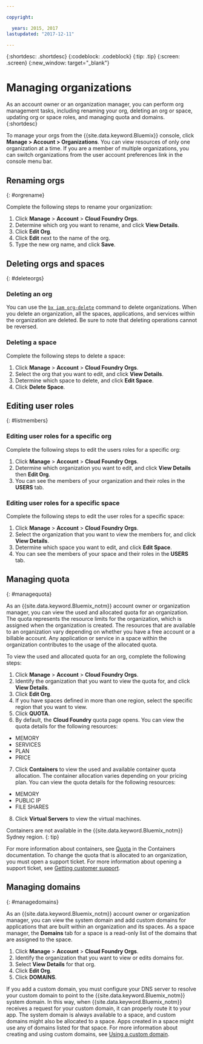 ```yaml
---

copyright:

  years: 2015, 2017
lastupdated: "2017-12-11"

---
```


{:shortdesc: .shortdesc}
{:codeblock: .codeblock}
{:tip: .tip}
{:screen: .screen}
{:new_window: target="_blank"}

# Managing organizations
As an account owner or an organization manager, you can perform org management tasks, including renaming your org, deleting an org or space, updating org or space roles, and managing quota and domains.
{:shortdesc}

To manage your orgs from the {{site.data.keyword.Bluemix}} console, click **Manage > Account > Organizations**. You can view resources of only one organization at a time. If you are a member of multiple organizations, you can switch organizations from the user account preferences link in the console menu bar.

## Renaming orgs
{: #orgrename}

Complete the following steps to rename your organization:
1. Click **Manage** > **Account** > **Cloud Foundry Orgs**.
2. Determine which org you want to rename, and click **View Details**.
3. Click **Edit Org**.
4. Click **Edit** next to the name of the org.
5. Type the new org name, and click **Save**.

## Deleting orgs and spaces
{: #deleteorgs}

### Deleting an org

You can use the [`bx iam org-delete`](/docs/cli/reference/bluemix_cli/bx_cli.html#bluemix_iam_org_delete) command to delete organizations. When you delete an organization, all the spaces, applications, and services within the organization are deleted. Be sure to note that deleting operations cannot be reversed.

### Deleting a space

Complete the following steps to delete a space:

1. Click **Manage** > **Account** > **Cloud Foundry Orgs**.
2. Select the org that you want to edit, and click **View Details**.
3. Determine which space to delete, and click **Edit Space**.
4. Click **Delete Space**.

## Editing user roles
{: #listmembers}

### Editing user roles for a specific org

Complete the following steps to edit the users roles for a specific org:

1. Click **Manage** > **Account** > **Cloud Foundry Orgs**.
2. Determine which organization you want to edit, and click **View Details** then **Edit Org**.
4. You can see the members of your organization and their roles in the **USERS** tab.

### Editing user roles for a specific space

Complete the following steps to edit the user roles for a specific space:

1. Click **Manage** > **Account** > **Cloud Foundry Orgs**.
2. Select the organization that you want to view the members for, and click **View Details**.
3. Determine which space you want to edit, and click **Edit Space**.
4. You can see the members of your space and their roles in the **USERS** tab.

## Managing quota
{: #managequota}

As an {{site.data.keyword.Bluemix_notm}} account owner or organization manager, you can view the used and allocated quota for an organization. The quota represents the resource limits for the organization, which is assigned when the organization is created. The resources that are available to an organization vary depending on whether you have a free account or a billable account. Any application or service in a space within the organization contributes to the usage of the allocated quota.

To view the used and allocated quota for an org, complete the following steps:

1. Click **Manage** &gt; **Account** &gt; **Cloud Foundry Orgs**.
2. Identify the organization that you want to view the quota for, and click **View Details**.
3. Click **Edit Org**.
4. If you have spaces defined in more than one region, select the specific region that you want to view.
5. Click **QUOTA**.
6. By default, the **Cloud Foundry** quota page opens. You can view the quota details for the following resources:
 * MEMORY
 * SERVICES
 * PLAN
 * PRICE
7. Click **Containers** to view the used and available container quota allocation. The container allocation varies depending on your pricing plan. You can view the quota details for the following resources:
 * MEMORY
 * PUBLIC IP
 * FILE SHARES
8. Click **Virtual Servers** to view the virtual machines.

Containers are not available in the {{site.data.keyword.Bluemix_notm}} Sydney region.
{: tip}

For more information about containers, see [Quota](/docs/containers/container_planning.html#container_planning_quota) in the Containers documentation.
To change the quota that is allocated to an organization, you must open a support ticket. For more information about opening a support ticket, see [Getting customer support](/docs/support/index.html#contacting-support).

## Managing domains
{: #managedomains}

As an {{site.data.keyword.Bluemix_notm}} account owner or organization manager, you can view the system domain and add custom domains for applications that are built within an organization and its spaces. As a space manager, the **Domains** tab for a space is a read-only list of the domains that are assigned to the space.

1. Click **Manage** &gt; **Account** &gt; **Cloud Foundry Orgs**.
2. Identify the organization that you want to view or edits domains for.
3. Select **View Details** for that org.
4. Click **Edit Org**.
5. Click **DOMAINS**.

If you add a custom domain, you must configure your DNS server to resolve your custom domain to point to the {{site.data.keyword.Bluemix_notm}} system domain. In this way, when {{site.data.keyword.Bluemix_notm}} receives a request for your custom domain, it can properly route it to your app. The system domain is always available to a space, and custom domains might also be allocated to a space. Apps created in a space might use any of domains listed for that space. For more information about creating and using custom domains, see [Using a custom domain](/docs/manageapps/updapps.html#domain).
